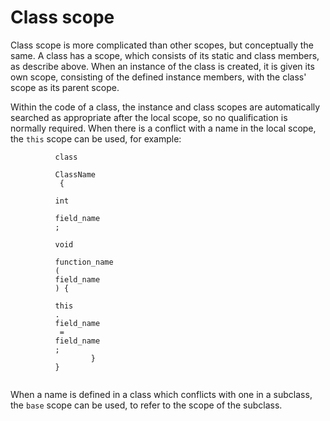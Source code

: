 <div id="class-scope" class="section level1">

Class scope
===========

Class scope is more complicated than other scopes, but conceptually the
same. A class has a scope, which consists of its static and class
members, as describe above. When an instance of the class is created, it
is given its own scope, consisting of the defined instance members, with
the class' scope as its parent scope.

Within the code of a class, the instance and class scopes are
automatically searched as appropriate after the local scope, so no
qualification is normally required. When there is a conflict with a name
in the local scope, the `this` scope can be used, for example:

``` {.vala}
          class
           
          ClassName
           {
                  
          int
           
          field_name
          ;
                  
          void
           
          function_name
          (
          field_name
          ) {
                 
          this
          .
          field_name
           = 
          field_name
          ;
                  }
          }
        
```

When a name is defined in a class which conflicts with one in a
subclass, the `base` scope can be used, to refer to the scope of the
subclass.

</div>
